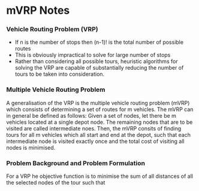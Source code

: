 # mVRP Notes

### Vehicle Routing Problem (VRP)
* If n is the number of stops then (n-1)! is the total number of possible
routes
* This is obviously impractical to solve for large number of stops
* Rather than considering all possible tours, heuristic algorithms for
solving the VRP are capable of substantially reducing the number of
tours to be taken into consideration.

### Multiple Vehicle Routing Problem
A generalisation of the VRP is the multiple vehicle routing problem
(mVRP) which consists of determining a set of routes for m vehicles.
The mVRP can in general be defined as follows:
Given a set of nodes, let there be m vehicles located at a single depot
node. The remaining nodes that are to be visited are called intermediate
noes. Then, the mVRP consits of finding tours for all m vehicles which 
all start and end at the depot, such that each intermediate node is
visited exactly once and the total cost of visiting all nodes is 
minimised. 

### Problem Background and Problem Formulation 

For a VRP he objective function is to minimise the sum of all distances
of all the selected nodes of the tour such that
